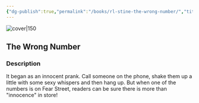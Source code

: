 ```yaml
---
{"dg-publish":true,"permalink":"/books/rl-stine-the-wrong-number/","title":"\"The Wrong Number\"","tags":["horror","thriller","childrens"]}
---
```




![cover|150](http://books.google.com/books/content?id=o3mAEAAAQBAJ&printsec=frontcover&img=1&zoom=1&edge=curl&source=gbs_api)

## The Wrong Number

### Description

It began as an innocent prank. Call someone on the phone, shake them up a little with some sexy whispers and then hang up. But when one of the numbers is on Fear Street, readers can be sure there is more than "innocence" in store!
```